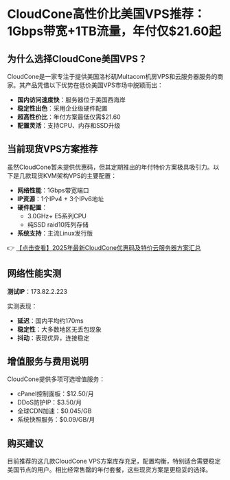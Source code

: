# CloudCone高性价比美国VPS推荐：1Gbps带宽+1TB流量，年付仅$21.60起

## 为什么选择CloudCone美国VPS？

CloudCone是一家专注于提供美国洛杉矶Multacom机房VPS和云服务器服务的商家。其产品凭借以下优势在低价美国VPS市场中脱颖而出：

- **国内访问速度快**：服务器位于美国西海岸
- **稳定性出色**：采用企业级硬件配置
- **超高性价比**：年付方案最低仅需$21.60
- **配置灵活**：支持CPU、内存和SSD升级

## 当前现货VPS方案推荐

虽然CloudCone暂未提供优惠码，但其定期推出的年付特价方案极具吸引力。以下是几款现货KVM架构VPS的主要配置：

- **网络性能**：1Gbps带宽端口
- **IP资源**：1个IPv4 + 3个IPv6地址
- **硬件配置**：
  - 3.0GHz+ E5系列CPU
  - 纯SSD raid10阵列存储
- **系统支持**：主流Linux发行版

👉 [【点击查看】2025年最新CloudCone优惠码及特价云服务器方案汇总](https://bit.ly/Cloudcone)

## 网络性能实测

**测试IP**：173.82.2.223

实测表现：
- **延迟**：国内平均约170ms
- **稳定性**：大多数地区无丢包现象
- **抖动**：表现优异，连接稳定

## 增值服务与费用说明

CloudCone提供多项可选增值服务：
- cPanel控制面板：$12.50/月
- DDoS防护IP：$3.50/月
- 全球CDN加速：$0.045/GB
- 系统快照服务：$0.09/GB/月

## 购买建议

目前推荐的这几款CloudCone VPS方案库存充足，配置均衡，特别适合需要稳定美国节点的用户。相比经常售罄的年付套餐，这些现货方案是更稳妥的选择。